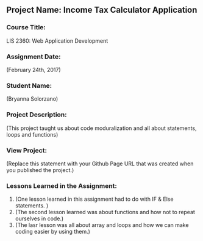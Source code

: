 ## Project Name:  Income Tax Calculator Application

### Course Title:
LIS 2360:  Web Application Development

### Assignment Date:  
(February 24th, 2017)

### Student Name:  
(Bryanna Solorzano)

### Project Description:
(This project taught us about code moduralization and all about statements, loops and functions)

### View Project:
(Replace this statement with your Github Page URL that was created when you 
 published the project.)

### Lessons Learned in the Assignment:
1. (One lesson learned in this assignment had to do with IF & Else statements. )
2. (The second lesson learned was about functions and how not to repeat ourselves in code.)
3. (The lasr lesson was all about array and loops and how we can make coding easier by using them.)
